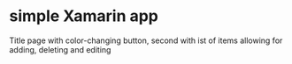 # simple Xamarin app
 Title page with color-changing button, second with ist of items allowing for adding, deleting and  editing
